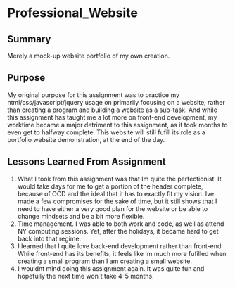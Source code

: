 # Professional_Website

## Summary
Merely a mock-up website portfolio of my own creation.

## Purpose
My original purpose for this assignment was to practice my html/css/javascript/jquery usage on primarily focusing on a website, rather than creating a program and building a website as a sub-task. And while this assignment has taught me a lot more on front-end development, my worktime became a major detriment to this assignment, as it took months to even get to halfway complete.
This website will still fufill its role as a portfolio website demonstration, at the end of the day.

## Lessons Learned From Assignment
1. What I took from this assignment was that Im quite the perfectionist. It would take days for me to get a portion of the header complete, because of OCD and the ideal that it has to exactly fit my vision. Ive made a few compromises for the sake of time, but it still shows that I need to have either a very good plan for the website or be able to change mindsets and be a bit more flexible.
2. Time management. I was able to both work and code, as well as attend NY computing sessions. Yet, after the holidays, it became hard to get back into that regime.
3. I learned that I quite love back-end development rather than front-end. While front-end has its benefits, it feels like Im much more fufilled when creating a small program than I am creating a small website.
4. I wouldnt mind doing this assignment again. It was quite fun and hopefully the next time won`t take 4-5 months.
